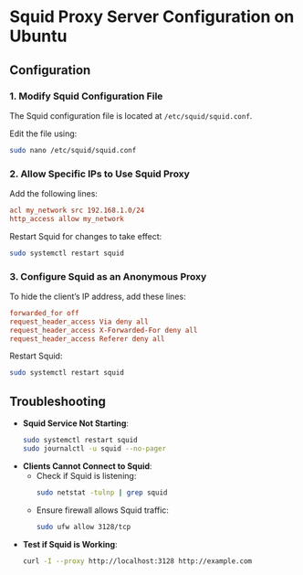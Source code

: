 # Squid Proxy Server Configuration on Ubuntu

## **Configuration**

### **1. Modify Squid Configuration File**
The Squid configuration file is located at `/etc/squid/squid.conf`.

Edit the file using:
```bash
sudo nano /etc/squid/squid.conf
```

### **2. Allow Specific IPs to Use Squid Proxy**
Add the following lines:
```ini
acl my_network src 192.168.1.0/24
http_access allow my_network
```

Restart Squid for changes to take effect:
```bash
sudo systemctl restart squid
```

### **3. Configure Squid as an Anonymous Proxy**
To hide the client’s IP address, add these lines:
```ini
forwarded_for off
request_header_access Via deny all
request_header_access X-Forwarded-For deny all
request_header_access Referer deny all
```
Restart Squid:
```bash
sudo systemctl restart squid
```

## **Troubleshooting**

- **Squid Service Not Starting**:
  ```bash
  sudo systemctl restart squid
  sudo journalctl -u squid --no-pager
  ```
- **Clients Cannot Connect to Squid**:
  - Check if Squid is listening:
    ```bash
    sudo netstat -tulnp | grep squid
    ```
  - Ensure firewall allows Squid traffic:
    ```bash
    sudo ufw allow 3128/tcp
    ```
- **Test if Squid is Working**:
  ```bash
  curl -I --proxy http://localhost:3128 http://example.com
  ```
